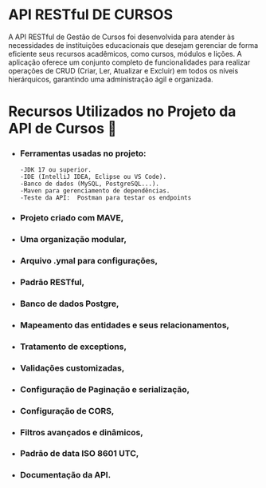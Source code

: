 
# API RESTful DE CURSOS

A API RESTful de Gestão de Cursos foi desenvolvida para atender às necessidades de instituições educacionais que desejam gerenciar de forma eficiente seus recursos acadêmicos, como cursos, módulos e lições. A aplicação oferece um conjunto completo de funcionalidades para realizar operações de CRUD (Criar, Ler, Atualizar e Excluir) em todos os níveis hierárquicos, garantindo uma administração ágil e organizada. 


# Recursos Utilizados no Projeto da API de Cursos 🔧

* ### Ferramentas usadas no projeto:

      -JDK 17 ou superior. 
      -IDE (IntelliJ IDEA, Eclipse ou VS Code). 
      -Banco de dados (MySQL, PostgreSQL...). 
      -Maven para gerenciamento de dependências. 
      -Teste da API:  Postman para testar os endpoints 
* ### Projeto criado com MAVE,
* ### Uma organização modular, 
* ### Arquivo .ymal para configurações,
* ### Padrão RESTful, 
* ### Banco de dados Postgre,
* ### Mapeamento das entidades e seus relacionamentos,
* ### Tratamento de exceptions,
* ### Validações customizadas,
* ### Configuração de Paginação e serialização,
* ### Configuração de CORS,
* ### Filtros avançados e dinâmicos,
* ### Padrão de data ISO 8601 UTC,
* ### Documentação da API.
